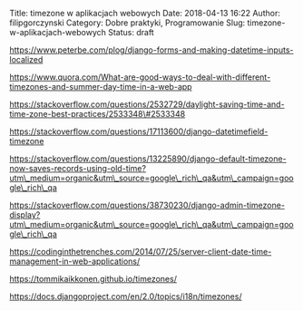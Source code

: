 Title: timezone w aplikacjach webowych
Date: 2018-04-13 16:22
Author: filipgorczynski
Category: Dobre praktyki, Programowanie
Slug: timezone-w-aplikacjach-webowych
Status: draft

https://www.peterbe.com/plog/django-forms-and-making-datetime-inputs-localized

https://www.quora.com/What-are-good-ways-to-deal-with-different-timezones-and-summer-day-time-in-a-web-app

https://stackoverflow.com/questions/2532729/daylight-saving-time-and-time-zone-best-practices/2533348\#2533348

https://stackoverflow.com/questions/17113600/django-datetimefield-timezone

https://stackoverflow.com/questions/13225890/django-default-timezone-now-saves-records-using-old-time?utm\_medium=organic&utm\_source=google\_rich\_qa&utm\_campaign=google\_rich\_qa

https://stackoverflow.com/questions/38730230/django-admin-timezone-display?utm\_medium=organic&utm\_source=google\_rich\_qa&utm\_campaign=google\_rich\_qa

https://codinginthetrenches.com/2014/07/25/server-client-date-time-management-in-web-applications/

https://tommikaikkonen.github.io/timezones/

https://docs.djangoproject.com/en/2.0/topics/i18n/timezones/

 
